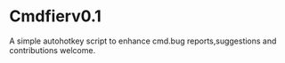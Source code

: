 # Cmdfierv0.1
A simple autohotkey script to enhance cmd.bug reports,suggestions and contributions welcome.
